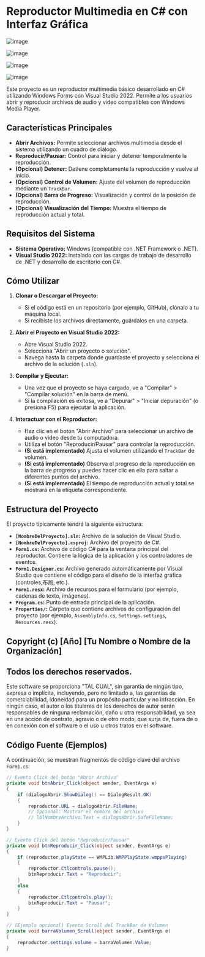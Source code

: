 # Reproductor Multimedia en C# con Interfaz Gráfica

![image](https://github.com/user-attachments/assets/815da692-e484-4f59-801b-f6e679157365)

![image](https://github.com/user-attachments/assets/9f28459f-7827-430a-b363-93e11ff6eda1)

![image](https://github.com/user-attachments/assets/9fcaed7f-b391-43d6-90c4-a2cd1bc55250)

![image](https://github.com/user-attachments/assets/f7efcc87-ecf9-44f6-90f1-a1c77622d79d)

Este proyecto es un reproductor multimedia básico desarrollado en C# utilizando Windows Forms con Visual Studio 2022. Permite a los usuarios abrir y reproducir archivos de audio y video compatibles con Windows Media Player.

## Características Principales

* **Abrir Archivos:** Permite seleccionar archivos multimedia desde el sistema utilizando un cuadro de diálogo.
* **Reproducir/Pausar:** Control para iniciar y detener temporalmente la reproducción.
* **(Opcional) Detener:** Detiene completamente la reproducción y vuelve al inicio.
* **(Opcional) Control de Volumen:** Ajuste del volumen de reproducción mediante un `TrackBar`.
* **(Opcional) Barra de Progreso:** Visualización y control de la posición de reproducción.
* **(Opcional) Visualización del Tiempo:** Muestra el tiempo de reproducción actual y total.

## Requisitos del Sistema

* **Sistema Operativo:** Windows (compatible con .NET Framework o .NET).
* **Visual Studio 2022:** Instalado con las cargas de trabajo de desarrollo de .NET y desarrollo de escritorio con C#.

## Cómo Utilizar

1.  **Clonar o Descargar el Proyecto:**
    * Si el código está en un repositorio (por ejemplo, GitHub), clónalo a tu máquina local.
    * Si recibiste los archivos directamente, guárdalos en una carpeta.

2.  **Abrir el Proyecto en Visual Studio 2022:**
    * Abre Visual Studio 2022.
    * Selecciona "Abrir un proyecto o solución".
    * Navega hasta la carpeta donde guardaste el proyecto y selecciona el archivo de la solución (`.sln`).

3.  **Compilar y Ejecutar:**
    * Una vez que el proyecto se haya cargado, ve a "Compilar" > "Compilar solución" en la barra de menú.
    * Si la compilación es exitosa, ve a "Depurar" > "Iniciar depuración" (o presiona F5) para ejecutar la aplicación.

4.  **Interactuar con el Reproductor:**
    * Haz clic en el botón "Abrir Archivo" para seleccionar un archivo de audio o video desde tu computadora.
    * Utiliza el botón "Reproducir/Pausar" para controlar la reproducción.
    * **(Si está implementado)** Ajusta el volumen utilizando el `TrackBar` de volumen.
    * **(Si está implementado)** Observa el progreso de la reproducción en la barra de progreso y puedes hacer clic en ella para saltar a diferentes puntos del archivo.
    * **(Si está implementado)** El tiempo de reproducción actual y total se mostrará en la etiqueta correspondiente.

## Estructura del Proyecto

El proyecto típicamente tendrá la siguiente estructura:

* **`[NombreDelProyecto].sln`:** Archivo de la solución de Visual Studio.
* **`[NombreDelProyecto].csproj`:** Archivo del proyecto de C#.
* **`Form1.cs`:** Archivo de código C# para la ventana principal del reproductor. Contiene la lógica de la aplicación y los controladores de eventos.
* **`Form1.Designer.cs`:** Archivo generado automáticamente por Visual Studio que contiene el código para el diseño de la interfaz gráfica (controles,布局, etc.).
* **`Form1.resx`:** Archivo de recursos para el formulario (por ejemplo, cadenas de texto, imágenes).
* **`Program.cs`:** Punto de entrada principal de la aplicación.
* **`Properties/`:** Carpeta que contiene archivos de configuración del proyecto (por ejemplo, `AssemblyInfo.cs`, `Settings.settings`, `Resources.resx`).


## Copyright (c) [Año] [Tu Nombre o Nombre de la Organización]
## Todos los derechos reservados.

Este software se proporciona "TAL CUAL", sin garantía de ningún tipo, expresa o implícita, incluyendo, pero no limitado a, las garantías de comerciabilidad, idoneidad para un propósito particular y no infracción. En ningún caso, el autor o los titulares de los derechos de autor serán responsables de ninguna reclamación, daño u otra responsabilidad, ya sea en una acción de contrato, agravio o de otro modo, que surja de, fuera de o en conexión con el software o el uso u otros tratos en el software.

## Código Fuente (Ejemplos)

A continuación, se muestran fragmentos de código clave del archivo `Form1.cs`:

```csharp
// Evento Click del botón "Abrir Archivo"
private void btnAbrir_Click(object sender, EventArgs e)
{
    if (dialogoAbrir.ShowDialog() == DialogResult.OK)
    {
        reproductor.URL = dialogoAbrir.FileName;
        // Opcional: Mostrar el nombre del archivo
        // lblNombreArchivo.Text = dialogoAbrir.SafeFileName;
    }
}

// Evento Click del botón "Reproducir/Pausar"
private void btnReproducir_Click(object sender, EventArgs e)
{
    if (reproductor.playState == WMPLib.WMPPlayState.wmppsPlaying)
    {
        reproductor.Ctlcontrols.pause();
        btnReproducir.Text = "Reproducir";
    }
    else
    {
        reproductor.Ctlcontrols.play();
        btnReproducir.Text = "Pausar";
    }
}

// (Ejemplo opcional) Evento Scroll del TrackBar de Volumen
private void barraVolumen_Scroll(object sender, EventArgs e)
{
    reproductor.settings.volume = barraVolumen.Value;
}
